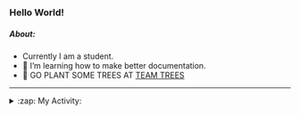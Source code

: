 ### Hello World!

##### About:
- Currently I am a student.
- 🌱 I’m learning how to make better documentation.
- 🌱 GO PLANT SOME TREES AT [TEAM TREES](https://teamtrees.org/)

---
<details>
  <summary>:zap: My Activity:</summary>
  
<!--START_SECTION:waka-->
![Code Time](http://img.shields.io/badge/Code%20Time-1%2C231%20hrs%205%20mins-blue)

**I'm a Night 🦉** 

```text
🌞 Morning                1970 commits        ███░░░░░░░░░░░░░░░░░░░░░░   10.23 % 
🌆 Daytime                6520 commits        ████████░░░░░░░░░░░░░░░░░   33.85 % 
🌃 Evening                5523 commits        ███████░░░░░░░░░░░░░░░░░░   28.67 % 
🌙 Night                  5249 commits        ███████░░░░░░░░░░░░░░░░░░   27.25 % 
```
📅 **I'm Most Productive on Wednesday** 

```text
Monday                   2684 commits        ███░░░░░░░░░░░░░░░░░░░░░░   13.93 % 
Tuesday                  2647 commits        ███░░░░░░░░░░░░░░░░░░░░░░   13.74 % 
Wednesday                4531 commits        ██████░░░░░░░░░░░░░░░░░░░   23.52 % 
Thursday                 2511 commits        ███░░░░░░░░░░░░░░░░░░░░░░   13.04 % 
Friday                   2042 commits        ███░░░░░░░░░░░░░░░░░░░░░░   10.60 % 
Saturday                 1658 commits        ██░░░░░░░░░░░░░░░░░░░░░░░   08.61 % 
Sunday                   3189 commits        ████░░░░░░░░░░░░░░░░░░░░░   16.56 % 
```


📊 **This Week I Spent My Time On** 

```text
🔥 Editors: 
IntelliJ                 10 hrs 27 mins      █████████████████████████   100.00 % 

🐱‍💻 Projects: 
mysql-java               2 hrs 40 mins       ██████░░░░░░░░░░░░░░░░░░░   25.64 % 
music-api                2 hrs 30 mins       ██████░░░░░░░░░░░░░░░░░░░   23.92 % 
rest-api-example         2 hrs 17 mins       █████░░░░░░░░░░░░░░░░░░░░   21.97 % 
java-springboot-projects 1 hr 12 mins        ███░░░░░░░░░░░░░░░░░░░░░░   11.53 % 
movie                    45 mins             ██░░░░░░░░░░░░░░░░░░░░░░░   07.24 % 
```


 Last Updated on 12/10/2023 11:12:16 UTC
<!--END_SECTION:waka-->
</details>
